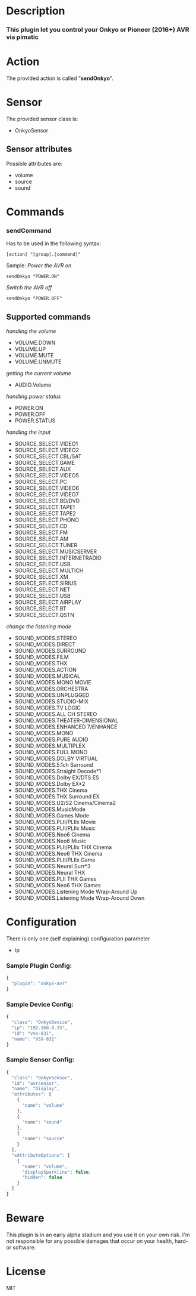 # Description
### This plugin let you control your Onkyo or Pioneer (2016+) AVR via pimatic

# Action
The provided action is called "**sendOnkyo**".

# Sensor
The provided sensor class is:
* OnkyoSensor

## Sensor attributes
Possible attributes are:
* volume
* source
* sound

# Commands
### sendCommand
Has to be used in the following syntax:
```
[action] "[group].[command]"
```
Sample:
*Power the AVR on*
```
sendOnkyo "POWER.ON"
```

*Switch the AVR off*
```
sendOnkyo "POWER.OFF"
```

## Supported commands
*handling the volume*
* VOLUME.DOWN
* VOLUME.UP
* VOLUME.MUTE
* VOLUME.UNMUTE

*getting the current volume*
* AUDIO.Volume

*handling power status*
* POWER.ON
* POWER.OFF
* POWER.STATUS

*handling the input*
* SOURCE_SELECT.VIDEO1
* SOURCE_SELECT.VIDEO2
* SOURCE_SELECT.CBL/SAT
* SOURCE_SELECT.GAME
* SOURCE_SELECT.AUX
* SOURCE_SELECT.VIDEO5
* SOURCE_SELECT.PC
* SOURCE_SELECT.VIDEO6
* SOURCE_SELECT.VIDEO7
* SOURCE_SELECT.BD/DVD
* SOURCE_SELECT.TAPE1
* SOURCE_SELECT.TAPE2
* SOURCE_SELECT.PHONO
* SOURCE_SELECT.CD
* SOURCE_SELECT.FM
* SOURCE_SELECT.AM
* SOURCE_SELECT.TUNER
* SOURCE_SELECT.MUSICSERVER
* SOURCE_SELECT.INTERNETRADIO
* SOURCE_SELECT.USB
* SOURCE_SELECT.MULTICH
* SOURCE_SELECT.XM
* SOURCE_SELECT.SIRIUS
* SOURCE_SELECT.NET
* SOURCE_SELECT.USB
* SOURCE_SELECT.AIRPLAY
* SOURCE_SELECT.BT
* SOURCE_SELECT.QSTN

*change the listening mode*
* SOUND_MODES.STEREO
* SOUND_MODES.DIRECT
* SOUND_MODES.SURROUND
* SOUND_MODES.FILM
* SOUND_MODES.THX
* SOUND_MODES.ACTION
* SOUND_MODES.MUSICAL
* SOUND_MODES.MONO MOVIE
* SOUND_MODES.ORCHESTRA
* SOUND_MODES.UNPLUGGED
* SOUND_MODES.STUDIO-MIX
* SOUND_MODES.TV LOGIC
* SOUND_MODES.ALL CH STEREO
* SOUND_MODES.THEATER-DIMENSIONAL
* SOUND_MODES.ENHANCED 7/ENHANCE
* SOUND_MODES.MONO
* SOUND_MODES.PURE AUDIO
* SOUND_MODES.MULTIPLEX
* SOUND_MODES.FULL MONO
* SOUND_MODES.DOLBY VIRTUAL
* SOUND_MODES.5.1ch Surround
* SOUND_MODES.Straight Decode*1
* SOUND_MODES.Dolby EX/DTS ES
* SOUND_MODES.Dolby EX*2
* SOUND_MODES.THX Cinema
* SOUND_MODES.THX Surround EX
* SOUND_MODES.U2/S2 Cinema/Cinema2
* SOUND_MODES.MusicMode
* SOUND_MODES.Games Mode
* SOUND_MODES.PLII/PLIIx Movie
* SOUND_MODES.PLII/PLIIx Music
* SOUND_MODES.Neo6 Cinema
* SOUND_MODES.Neo6 Music
* SOUND_MODES.PLII/PLIIx THX Cinema
* SOUND_MODES.Neo6 THX Cinema
* SOUND_MODES.PLII/PLIIx Game
* SOUND_MODES.Neural Surr*3
* SOUND_MODES.Neural THX
* SOUND_MODES.PLII THX Games
* SOUND_MODES.Neo6 THX Games
* SOUND_MODES.Listening Mode Wrap-Around Up
* SOUND_MODES.Listening Mode Wrap-Around Down

# Configuration
There is only one (self explaining) configuration parameter
* ip

### Sample Plugin Config:
```javascript
{
  "plugin": "onkyo-avr"
}
```

### Sample Device Config:
```javascript
{
  "class": "OnkyoDevice",
  "ip": "192.168.0.15",
  "id": "vsx-831",
  "name": "VSX-831"
}
```

### Sample Sensor Config:
```javascript
{
  "class": "OnkyoSensor",
  "id": "avrsensor",
  "name": "Display",
  "attributes": [
    {
      "name": "volume"
    },
    {
      "name": "sound"
    },
    {
      "name": "source"
    }
  ],
  "xAttributeOptions": [
    {
      "name": "volume",
      "displaySparkline": false,
      "hidden": false
    }
  ]
}
```

# Beware
This plugin is in an early alpha stadium and you use it on your own risk.
I'm not responsible for any possible damages that occur on your health, hard- or software.

# License
MIT
